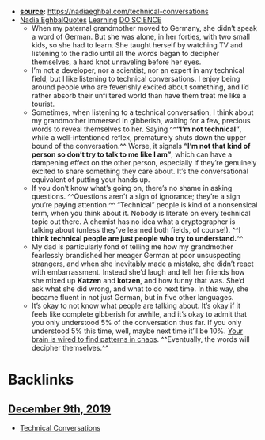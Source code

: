 - **[source](<source.md>):** https://nadiaeghbal.com/technical-conversations
- [Nadia Eghbal](<Nadia Eghbal.md>)[Quotes](<Quotes.md>) [Learning](<Learning.md>) [DO SCIENCE](<DO SCIENCE.md>)
    - When my paternal grandmother moved to Germany, she didn’t speak a word of German. But she was alone, in her forties, with two small kids, so she had to learn. She taught herself by watching TV and listening to the radio until all the words began to decipher themselves, a hard knot unraveling before her eyes.
    - I’m not a developer, nor a scientist, nor an expert in any technical field, but I like listening to technical conversations. I enjoy being around people who are feverishly excited about something, and I’d rather absorb their unfiltered world than have them treat me like a tourist.
    - Sometimes, when listening to a technical conversation, I think about my grandmother immersed in gibberish, waiting for a few, precious words to reveal themselves to her. Saying ^^__“I’m not technical”__, while a well-intentioned reflex, prematurely shuts down the upper bound of the conversation.^^ Worse, it signals __“I’m not that kind of person so don’t try to talk to me like I am”__, which can have a dampening effect on the other person, especially if they’re genuinely excited to share something they care about. It’s the conversational equivalent of putting your hands up.
    - If you don’t know what’s going on, there’s no shame in asking questions. ^^Questions aren’t a sign of ignorance; they’re a sign you’re paying attention.^^ “Technical” people is kind of a nonsensical term, when you think about it. Nobody is literate on every technical topic out there. A chemist has no idea what a cryptographer is talking about (unless they’ve learned both fields, of course!). ^^**I think technical people are just people who try to understand.**^^
    - My dad is particularly fond of telling me how my grandmother fearlessly brandished her meager German at poor unsuspecting strangers, and when she inevitably made a mistake, she didn’t react with embarrassment. Instead she’d laugh and tell her friends how she mixed up __Katzen__ and __kotzen__, and how funny that was. She’d ask what she did wrong, and what to do next time. In this way, she became fluent in not just German, but in five other languages.
    - It’s okay to not know what people are talking about. It’s okay if it feels like complete gibberish for awhile, and it’s okay to admit that you only understood 5% of the conversation thus far. If you only understood 5% this time, well, maybe next time it’ll be 10%. [Your brain is wired to find patterns in chaos](<Your brain is wired to find patterns in chaos.md>). ^^Eventually, the words will decipher themselves.^^

# Backlinks
## [December 9th, 2019](<December 9th, 2019.md>)
- [Technical Conversations](<Technical Conversations.md>)

